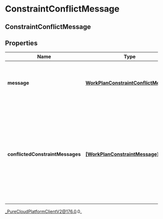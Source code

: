 # ConstraintConflictMessage

## ConstraintConflictMessage

## Properties

|Name | Type | Description | Notes|
|------------ | ------------- | ------------- | -------------|
| **message** | [**WorkPlanConstraintConflictMessage**](WorkPlanConstraintConflictMessage) | Message for how to resolve a set of conflicted work plan constraints | [optional] |
| **conflictedConstraintMessages** | [**[WorkPlanConstraintMessage]**]([WorkPlanConstraintMessage]) | Messages for the set of conflicted work plan constraints. Each element indicates the message of a work plan constraint that is conflicted in the set | [optional] |



_PureCloudPlatformClientV2@176.0.0_
